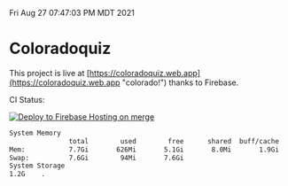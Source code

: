 Fri Aug 27 07:47:03 PM MDT 2021

# Coloradoquiz


This project is live at [https://coloradoquiz.web.app](https://coloradoquiz.web.app "colorado!") thanks to Firebase.

CI Status: 

[![Deploy to Firebase Hosting on merge](https://github.com/teamkushal/coloradoquiz/actions/workflows/firebase-hosting-merge.yml/badge.svg)](https://github.com/teamkushal/coloradoquiz/actions/workflows/firebase-hosting-merge.yml)

```bash
System Memory
               total        used        free      shared  buff/cache   available
Mem:           7.7Gi       626Mi       5.1Gi       8.0Mi       1.9Gi       6.7Gi
Swap:          7.6Gi        94Mi       7.6Gi
System Storage
1.2G	.
```
```bash

